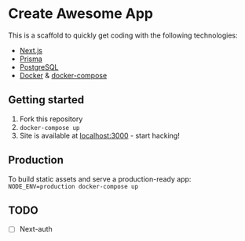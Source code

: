 # Create Awesome App

This is a scaffold to quickly get coding with the following technologies:
- [Next.js](https://nextjs.org/)
- [Prisma](https://www.prisma.io/)
- [PostgreSQL](https://www.postgresql.org/)
- [Docker](https://www.docker.com/) & [docker-compose](https://docs.docker.com/compose/)


## Getting started

1. Fork this repository
2. `docker-compose up`
3. Site is available at [localhost:3000](http://localhost:3000) - start hacking!

## Production

To build static assets and serve a production-ready app:  
`NODE_ENV=production docker-compose up`

## TODO
- [ ] Next-auth
